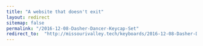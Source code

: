 ```yaml
---
title: "A website that doesn't exit"
layout: redirect
sitemap: false
permalink: "/2016-12-08-Dasher-Dancer-Keycap-Set"
redirect_to:  "http://missourivalley.tech/keyboards/2016-12-08-Dasher-Dancer-Keycap-Set"
---
```


